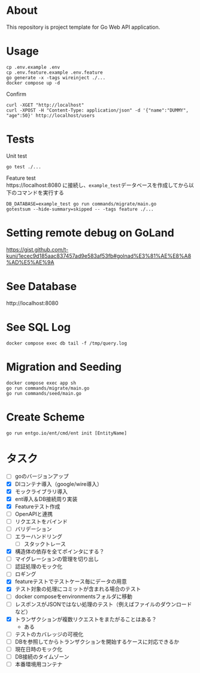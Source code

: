 # About

This repository is project template for Go Web API application.

# Usage 

```
cp .env.example .env
cp .env.feature.example .env.feature
go generate -x -tags wireinject ./...
docker compose up -d
```

Confirm

```
curl -XGET "http://localhost"
curl -XPOST -H "Content-Type: application/json" -d '{"name":"DUMMY", "age":50}' http://localhost/users
```

# Tests

Unit test

```
go test ./...
```

Feature test  
https://localhost:8080 に接続し、`example_test`データベースを作成してから以下のコマンドを実行する

```
DB_DATABASE=example_test go run commands/migrate/main.go
gotestsum --hide-summary=skipped -- -tags feature ./...
```

# Setting remote debug on GoLand

https://gist.github.com/t-kuni/1ecec9d185aac837457ad9e583af53fb#golnad%E3%81%AE%E8%A8%AD%E5%AE%9A

# See Database

http://localhost:8080

# See SQL Log

```
docker compose exec db tail -f /tmp/query.log
```

# Migration and Seeding

```
docker compose exec app sh
go run commands/migrate/main.go
go run commands/seed/main.go
```

# Create Scheme

```
go run entgo.io/ent/cmd/ent init [EntityName]
```

# タスク

- [ ] goのバージョンアップ
- [x] DIコンテナ導入（google/wire導入）
- [x] モックライブラリ導入
- [x] ent導入＆DB接続周り実装
- [x] Featureテスト作成
- [ ] OpenAPIと連携
- [ ] リクエストをバインド
- [ ] バリデーション
- [ ] エラーハンドリング
  - [ ] スタックトレース
- [x] 構造体の依存を全てポインタにする？
- [ ] マイグレーションの管理を切り出し
- [ ] 認証処理のモック化
- [ ] ロギング
- [x] featureテストでテストケース毎にデータの用意
- [x] テスト対象の処理にコミットが含まれる場合のテスト
- [ ] docker composeをenvironmentsフォルダに移動
- [ ] レスポンスがJSONではない処理のテスト（例えばファイルのダウンロードなど）
- [x] トランザクションが複数リクエストをまたがることはある？
  - ある
- [ ] テストのカバレッジの可視化
- [ ] DBを参照してからトランザクションを開始するケースに対応できるか
- [ ] 現在日時のモック化
- [ ] DB接続のタイムゾーン
- [ ] 本番環境用コンテナ
